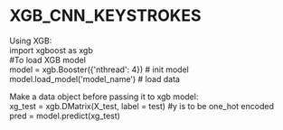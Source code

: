 # XGB_CNN_KEYSTROKES
Using XGB: </br>
import xgboost as xgb  
#To load XGB model  
model = xgb.Booster({'nthread': 4})  # init model  
model.load_model('model_name')  # load data


Make a data object before passing it to xgb model:  
xg_test = xgb.DMatrix(X_test, label = test) #y is to be one_hot encoded  
pred = model.predict(xg_test)  

